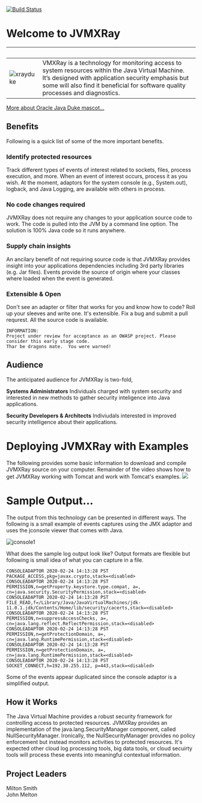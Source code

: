 [![Build Status](https://travis-ci.org/spoofzu/jvmxray.svg?branch=master)](https://travis-ci.org/spoofzu/jvmxray)

# Welcome to JVMXRay

&nbsp; | &nbsp;
------------ | -------------
![xrayduke](https://user-images.githubusercontent.com/8450615/88954072-af62ef00-d24e-11ea-95f9-734395481248.png) | VMXRay is a technology for monitoring access to system resources within the Java Virtual Machine.  It’s designed with application security emphasis but some will also find it beneficial for software quality processes and diagnostics.

[More about Oracle Java Duke mascot...](https://wiki.openjdk.java.net/display/duke/Main)

## Benefits
Following is a quick list of some of the more important benefits.

### Identify protected resources
Track different types of events of interest related to sockets, files, process execution, and more.  When an event of interest occurs, process it as you wish.  At the moment, adaptors for the system console (e.g., System.out), logback, and Java Logging, are available with others in process. 

### No code changes required
JVMXRay does not require any changes to your application source code to work.  The code is pulled into the JVM by a command line option.  The solution is 100% Java code so it runs anywhere.

### Supply chain insights
An ancilary benefit of not requiring source code is that JVMXRay provides insight into your applications dependencies including 3rd party libraries (e.g. Jar files).  Events provide the source of origin where your classes where loaded when the event is generated.

### Extensible & Open
Don't see an adapter or filter that works for you and know how to code?  Roll up your sleeves and write one.  It's extensible.  Fix a bug and submit a pull requrest.  All the source code is available.

```
INFORMATION:
Project under review for acceptance as an OWASP project. Please
consider this early stage code. 
Thar be dragons mate.  You were warned!
```

## Audience
The anticipated audience for JVMXRay is two-fold,<br/>

**Systems Administrators**
Individuals charged with system security and interested in new methods to gather security inteligence into Java applications.

**Security Developers & Architects**
Indiviudals interested in improved security intelligence about their applications.

# Deploying JVMXRay with Examples
The following provides some basic information to download and compile JVMXRay source on your computer.  Remainder of the video shows how to get JVMXRay working with Tomcat and work with Tomcat's examples.
[![](http://img.youtube.com/vi/QxgTiTCorow/0.jpg)](http://www.youtube.com/watch?v=QxgTiTCorow "JVMXRay Deploy")

# Sample Output...

The output from this technology can be presented in different ways.  The following is a small example of events captures using the JMX adaptor and uses the jconsole viewer that comes with Java.

![jconsole1](https://user-images.githubusercontent.com/8450615/75402724-777c0800-58ba-11ea-8873-22e14a89a468.png)

What does the sample log output look like?  Output formats are flexible but following is small idea of what you can capture in a file.

```
CONSOLEADAPTOR 2020-02-24 14:13:28 PST PACKAGE_ACCESS,pkg=javax.crypto,stack=<disabled>
CONSOLEADAPTOR 2020-02-24 14:13:28 PST PERMISSION,n=getProperty.keystore.type.compat, a=, cn=java.security.SecurityPermission,stack=<disabled>
CONSOLEADAPTOR 2020-02-24 14:13:28 PST FILE_READ,f=/Library/Java/JavaVirtualMachines/jdk-11.0.1.jdk/Contents/Home/lib/security/cacerts,stack=<disabled>
CONSOLEADAPTOR 2020-02-24 14:13:28 PST PERMISSION,n=suppressAccessChecks, a=, cn=java.lang.reflect.ReflectPermission,stack=<disabled>
CONSOLEADAPTOR 2020-02-24 14:13:28 PST PERMISSION,n=getProtectionDomain, a=, cn=java.lang.RuntimePermission,stack=<disabled>
CONSOLEADAPTOR 2020-02-24 14:13:28 PST PERMISSION,n=getProtectionDomain, a=, cn=java.lang.RuntimePermission,stack=<disabled>
CONSOLEADAPTOR 2020-02-24 14:13:28 PST SOCKET_CONNECT,h=192.30.255.112, p=443,stack=<disabled>
```
Some of the events appear duplicated since the console adaptor is a simplified output.

## How it Works
The Java Virtual Machine provides a robust security framework for controlling access to protected resources.  JVMXRay provides an implementation of the java.lang.SecurityManager component, called NullSecurityManager.  Ironically, the NullSecurityManager provides no policy enforcement but instead monitors activities to protected resources.  It's expected other cloud log processing tools, big data tools, or cloud secuirty tools will process these events into meaningful contextual information.

## Project Leaders
Milton Smith<br/>
John Melton

